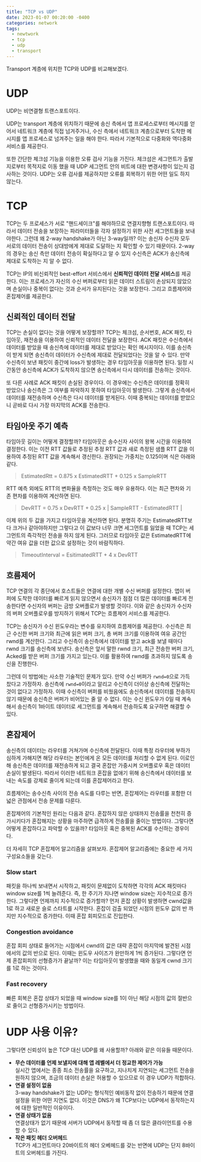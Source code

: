 ```yaml
---
title: "TCP vs UDP"
date: 2023-01-07 00:20:00 -0400
categories: network
tags:
  - newtwork
  - tcp
  - udp
  - transport
---
```


Transport 계층에 위치한 TCP와 UDP를 비교해보겠다.

# UDP

UDP는 비연결형 트랜스포트이다.

UDP는 transport 계층에 위치하기 때문에 송신 측에서 앱 프로세스로부터 메시지를 얻어서 네트워크 계층에 직접 넘겨주거나,
수신 측에서 네트워크 계층으로부터 도착한 메시지를 앱 프로세스로 넘겨주는 일을 해야 한다. 따라서 기본적으로 다중화와 역다중화 서비스를 제공한다.

또한 간단한 체크섬 기능을 이용한 오류 검사 기능을 가진다. 체크섬은 세그먼트가 출발지로부터 목적지로 이동 했을 때 UDP 세그먼트 안의 비트에 대한 변경사항이 있는지 검사하는 것이다.
UDP는 오류 검사를 제공하지만 오류를 회복하기 위한 어떤 일도 하지 않는다.

# TCP

TCP는 두 프로세스가 서로 "핸드세이크"를 해야하므로 연결지향형 트랜스포트이다. 따라서 데이터 전송을 보장하는 파라미터들을 각자 설정하기 위한 사전 세그먼트들을 보내야한다. 그런데 왜 2-way handshake가 아닌 3-way일까?
이는 송신자 수신자 모두 서로의 데이터 전송이 상대방에게 제대로 도달하는 지 확인할 수 있기 때문이다.
2-way의 경우는 송신 측만 데이터 전송이 확실하다고 알 수 있지 수신측은 ACK가 송신측에 제대로 도착하는 지 알 수 없다.

TCP는 IP의 비신뢰적인 best-effort 서비스에서 **신뢰적인 데이터 전달 서비스**를 제공한다.
이는 프로세스가 자신의 수신 버퍼로부터 읽은 데이터 스트림이 손상되지 않았으며 손실이나 중복이 없다는 것과 순서가 유지된다는 것을 보장한다. 그리고 흐름제어와 혼잡제어를 제공한다.

## 신뢰적인 데이터 전달

TCP는 손실이 없다는 것을 어떻게 보장할까? TCP는 체크섬, 순서번호, ACK 패킷, 타임아웃, 재전송을 이용하여 신뢰적인 데이터 전달을 보장한다. ACK 패킷은 수신측에서 데이터를 받았을 때 송신측에 데이터를 제대로 받았다는 확인 메시지이다. 이를 송신측이 받게 되면 송신측이 데이터가 수신측에 제대로 전달되었다는 것을 알 수 있다. 만약 수신측이 보낸 패킷이 중간에 loss가 발생하는 경우 타임아웃을 이용하면 된다. 일정 시간동안 송신측에 ACK가 도착하지 않으면 송신측에서 다시 데이터를 전송하는 것이다.

또 다른 사례로 ACK 패킷이 손실된 경우이다. 이 경우에는 수신측은 데이터를 정확히 받았으나 송신측은 그 여부를 파악하지 못하여 타임아웃이 발생한다. 그렇게 송신측에서 데이터를 재전송하며 수신측은 다시 데이터를 받게된다. 이때 중복되는 데이터를 받았으니 곧바로 다시 가장 마지막의 ACK를 전송한다.

## 타임아웃 주기 예측

타임아웃 길이는 어떻게 결정할까? 타임아웃은 송수신자 사이의 왕복 시간을 이용하여 결정한다. 이는 이전 RTT 값들로 추정된 추정 RTT 값과 새로 측정된 샘플 RTT 값을 이용하여 추정된 RTT 값을 계속해서 갱신한다. 권장되는 가중치는 0.125이며 식은 아래와 같다.

> EstimatedRtt = 0.875 x EstimatedRTT + 0.125 x SampleRTT

RTT 예측 외에도 RTT의 변화율을 측정하는 것도 매우 유용하다. 이는 최근 편차와 기존 편차를 이용하여 계산하면 된다.

> DevRTT = 0.75 x DevRTT + 0.25 x | SampleRTT - EstimatedRTT |

이제 위의 두 값을 가지고 타임아웃을 계산하면 된다. 분명히 주기는 EstimatedRTT보다 크거나 같아야하지만 그렇다고 이 값보다 너무 크면 세그먼트를 잃었을 때 TCP는 세그먼트의 즉각적인 전송을 하지 않게 된다. 그러므로 타임아웃 값은 EstimatedRTT에 약간 여유 값을 더한 값으로 설정하는 것이 바람직하다.

> TimeoutInterval = EsitimatedRTT + 4 x DevRTT

## 흐름제어

TCP 연결의 각 종단에서 호스트들은 연결에 대한 개별 수신 버퍼를 설정한다. 앱이 버퍼에 도착한 데이터를 빠르게 읽지 않으면서 송신자가 점점 더 많은 데이터를 빠르게 전송한다면 수신자의 버퍼는 금방 오버플로가 발생할 것이다.
이와 같은 송신자가 수신자의 버퍼 오버플로우를 방지하기 위해서 TCP는 흐름제어 서비스를 제공한다.

TCP는 송신자가 수신 윈도우라는 변수를 유지하여 흐름제어를 제공한다. 수신측은 최근 수신한 버퍼 크기와 최근에 읽은 버퍼 크기, 총 버퍼 크기를 이용하여 여유 공간인 rwnd를 계산한다.
그리고 수신측이 송신측에서 데이터를 받고 ack를 보낼 때마다 rwnd 크기를 송신측에 보낸다.
송신측은 앞서 말한 rwnd 크기, 최근 전송한 버퍼 크기, Acked를 받은 버퍼 크기를 가지고 있는다. 이를 활용하여 rwnd를 초과하지 않도록 송신을 진행한다.

그런데 이 방법에는 사소한 기술적인 문제가 있다. 만약 수신 버퍼가 `rwnd=0`으로 가득 찼다고 가정하자. 송신측에 `rwnd=0`이라고 알리고 수신측이 더이상 송신측에 전달하는 것이 없다고 가정하자.
이때 수신측이 버퍼를 비웠음에도 송신측에서 데이터를 전송하지 않기 때문에 송신측은 버퍼가 비어있는 줄 알 수 없다.
이는 수신 윈도우가 0일 때 계속해서 송신측이 1바이트 데이터로 세그먼트를 계속해서 전송하도록 요구하면 해결할 수 있다.

## 혼잡제어

송신측의 데이터는 라우터를 거쳐가며 수신측에 전달된다. 이때 특정 라우터에 부하가 심하게 가해지면 해당 라우터는 본인에게 온 모든 데이터를 처리할 수 없게 된다.
이로인해 송신측은 데이터를 재전송하게 되고 결국 혼잡만 가중시켜 오버플로우 혹은 데이터 손실이 발생된다.
따라서 이러한 네트워크 혼잡을 없애기 위해 송신측에서 데이터를 보내는 속도를 강제로 줄이게 되는데 이를 혼잡제어라고 한다.

흐름제어는 송수신측 사이의 전송 속도를 다루는 반면, 혼잡제어는 라우터를 포함한 더 넓은 관점에서 전송 문제를 다룬다.

혼잡제어의 기본적인 원리는 다음과 같다. 혼잡하지 않은 상태까지 전송률을 천천히 증가시키다가 혼잡해지는 상황을 마주하면 급격하게 전송률을 줄이는 방법이다.
그렇다면 어떻게 혼잡하다고 파악할 수 있을까? 타임아웃 혹은 중복된 ACK를 수신하는 경우이다.

더 자세히 TCP 혼잡제어 알고리즘을 살펴보자. 혼잡제어 알고리즘에는 중요한 세 가지 구성요소들을 갖는다.

### Slow start

패킷을 하나씩 보내면서 시작하고, 패킷이 문제없이 도착하면 각각의 ACK 패킷마다 window size를 1씩 늘려준다. 즉, 한 주기가 지나면 window size는 지수적으로 증가한다.
그렇다면 언제까지 지수적으로 증가할까? 먼저 혼잡 상황이 발생하면 cwnd값을 1로 하고 새로운 슬로 스타트를 시작한다. 혼잡이 검출 되었던 시점의 윈도우 값의 반 까지만 지수적으로 증가한다.
이때 혼잡 회피모드로 진입한다.

### Congestion avoidance

혼잡 회피 상태로 들어가는 시점에서 cwnd의 값은 대략 혼잡이 마지막에 발견된 시점에서의 값의 반으로 된다. 이때는 윈도우 사이즈가 완만하게 1씩 증가된다.
그렇다면 언제 혼잡회피의 선형증가가 끝날까? 이는 타임아웃이 발생했을 때와 동일게 cwnd 크기를 1로 하는 것이다.

### Fast recovery

빠른 회복은 혼잡 상태가 되었을 때 window size를 1이 아닌 해당 시점의 값의 절반으로 줄이고 선형증가시키는 방법이다.

# UDP 사용 이유?

그렇다면 신뢰성이 높은 TCP 대신 UDP를 왜 사용할까? 아래와 같은 이유들 때문이다.

- **무슨 데이터를 언제 보낼지에 대해 앱 레벨에서 더 정교한 제어가 가능**  
  실시간 앱에서는 종종 최소 전송률을 요구하고, 지나치게 지연되는 세그먼트 전송을 원하지 않으며, 조금의 데이터 손실은 허용할 수 있으므로 이 경우 UDP가 적합하다.
- **연결 설정이 없음**  
  3-way handshake가 없는 UDP는 형식적인 예비동작 없이 전송하기 때문에 연결 설정을 위한 어떤 지연도 없다. 이것은 DNS가 왜 TCP보다는 UDP에서 동작하는지에 대한 일반적인 이유이다.
- **연결 상태가 없음**  
  연결상태가 없기 때문에 서버가 UDP에서 동작할 때 좀 더 많은 클라이언트를 수용할 수 있다.
- **작은 패킷 헤더 오버헤드**  
  TCP가 세그먼트마다 20바이트의 헤더 오베헤드를 갖는 반면에 UDP는 단지 8바이트의 오버헤드를 가진다.
